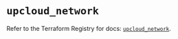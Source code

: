 # `upcloud_network`

Refer to the Terraform Registry for docs: [`upcloud_network`](https://registry.terraform.io/providers/upcloudltd/upcloud/5.4.0/docs/resources/network).
